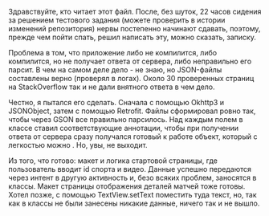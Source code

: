 Здравствуйте, кто читает этот файл. После, без шуток, 22 часов сидения за решением тестового задания (можете проверить в истории изменений репозитория) нервы постепенно начинают сдавать, поэтому, прежде чем пойти спать, решил написать эту, можно сказать, записку.

Проблема в том, что приложение либо не компилится, либо компилится, но не получает ответа от сервера, либо неправильно его парсит. В чем на самом деле дело - не знаю, но JSON-файлы составлены верно (проверял в логах). Около 30 проверенных страниц на StackOverflow так и не дали внятного ответа в чем дело.

Честно, я пытался его сделать. Сначала с помощью Okhttp3 и JSONObject, затем с помощью Retrofit. Файлы сформировал ровно так, чтобы через GSON все правильно парсилось. Над каждым полем в классе ставил соответствующие аннотации, чтобы при получении ответа от сервера сразу получался готовый к работе объект, который с легкостью можно . Но, увы, не выходит.

Из того, что готово: макет и логика стартовой страницы, где пользователь вводит id спорта и видео. Данные успешно передаются через интент в другую активность и, безо всяких проблем, заносятся в классы. Макет страницы отображения деталей матчей тоже готовы. Хотел позже, с помощью TextView.setText поместить туда текст, но, так как в классы не были занесены никакие данные, ничего так и не вышло.
